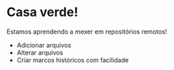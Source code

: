 # Casa verde!

Estamos aprendendo a mexer em repositórios remotos!

- Adicionar arquivos
- Alterar arquivos
- Criar marcos históricos com facilidade
